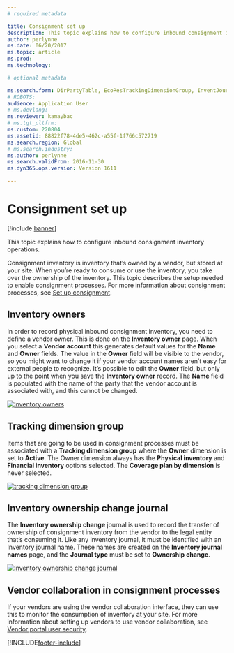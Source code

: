 ```yaml
---
# required metadata

title: Consignment set up
description: This topic explains how to configure inbound consignment inventory operations.
author: perlynne
ms.date: 06/20/2017
ms.topic: article
ms.prod:
ms.technology:

# optional metadata

ms.search.form: DirPartyTable, EcoResTrackingDimensionGroup, InventJournalName, InventJournalOwnershipChange, InventOwner, InventTableInventoryDimensionGroups, VendTable
# ROBOTS:
audience: Application User
# ms.devlang:
ms.reviewer: kamaybac
# ms.tgt_pltfrm:
ms.custom: 220804
ms.assetid: 88822f78-4de5-462c-a55f-1f766c572719
ms.search.region: Global
# ms.search.industry:
ms.author: perlynne
ms.search.validFrom: 2016-11-30
ms.dyn365.ops.version: Version 1611

---
```

<!--KFM: Delete this topic and redirect to https://docs.microsoft.com/en-us/dynamics365/supply-chain/inventory/consignment  -->
# Consignment set up

[!include [banner](../includes/banner.md)]

This topic explains how to configure inbound consignment inventory operations.

Consignment inventory is inventory that’s owned by a vendor, but stored at your site. When you’re ready to consume or use the inventory, you take over the ownership of the inventory. This topic describes the setup needed to enable consignment processes. For more information about consignment processes, see [Set up consignment](consignment.md).

## Inventory owners
In order to record physical inbound consignment inventory, you need to define a vendor owner. This is done on the **Inventory owner** page. When you select a **Vendor account** this generates default values for the **Name** and **Owner** fields. The value in the **Owner** field will be visible to the vendor, so you might want to change it if your vendor account names aren’t easy for external people to recognize. It’s possible to edit the **Owner** field, but only up to the point when you save the **Inventory owner** record. The **Name** field is populated with the name of the party that the vendor account is associated with, and this cannot be changed.

[![inventory owners](./media/inventory-owners.png)](./media/inventory-owners.png)

## Tracking dimension group
Items that are going to be used in consignment processes must be associated with a **Tracking dimension group** where the **Owner** dimension is set to **Active**. The Owner dimension always has the **Physical inventory** and **Financial inventory** options selected. The **Coverage plan by dimension** is never selected.

[![tracking dimension group](./media/tracking-dimension-group.png)](./media/tracking-dimension-group.png)

## Inventory ownership change journal
The **Inventory ownership change** journal is used to record the transfer of ownership of consignment inventory from the vendor to the legal entity that’s consuming it. Like any inventory journal, it must be identified with an Inventory journal name. These names are created on the **Inventory journal names** page, and the **Journal type** must be set to **Ownership change**.

[![inventory ownership change journal](./media/inventory-ownership-change-journal.png)](./media/inventory-ownership-change-journal.png)

## Vendor collaboration in consignment processes

If your vendors are using the vendor collaboration interface, they can use this to monitor the consumption of inventory at your site. For more information about setting up vendors to use vendor collaboration, see [Vendor portal user security](../procurement/configure-security-vendor-portal-users.md).


[!INCLUDE[footer-include](../../includes/footer-banner.md)]